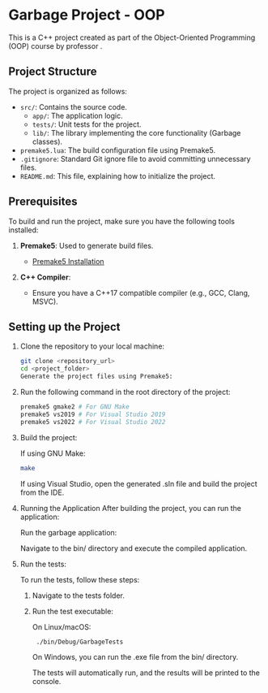 # Garbage Project - OOP

This is a C++ project created as part of the Object-Oriented Programming (OOP) course by professor .

## Project Structure

The project is organized as follows:

- `src/`: Contains the source code.
  - `app/`: The application logic.
  - `tests/`: Unit tests for the project.
  - `lib/`: The library implementing the core functionality (Garbage classes).
- `premake5.lua`: The build configuration file using Premake5.
- `.gitignore`: Standard Git ignore file to avoid committing unnecessary files.
- `README.md`: This file, explaining how to initialize the project.

## Prerequisites

To build and run the project, make sure you have the following tools installed:

1. **Premake5**: Used to generate build files.

   - [Premake5 Installation](https://premake.github.io/)

2. **C++ Compiler**:

   - Ensure you have a C++17 compatible compiler (e.g., GCC, Clang, MSVC).

## Setting up the Project

1. Clone the repository to your local machine:

   ```bash
   git clone <repository_url>
   cd <project_folder>
   Generate the project files using Premake5:
   ```

2. Run the following command in the root directory of the project:

   ```bash
   premake5 gmake2 # For GNU Make
   premake5 vs2019 # For Visual Studio 2019
   premake5 vs2022 # For Visual Studio 2022
   ```

3. Build the project:

   If using GNU Make:

   ```bash
   make
   ```

   If using Visual Studio, open the generated .sln file and build the project from the IDE.

4. Running the Application
   After building the project, you can run the application:

   Run the garbage application:

   Navigate to the bin/ directory and execute the compiled application.

5. Run the tests:

   To run the tests, follow these steps:

   1. Navigate to the tests folder.

   2. Run the test executable:

      On Linux/macOS:

      ```bash
       ./bin/Debug/GarbageTests
      ```

      On Windows, you can run the .exe file from the bin/ directory.

      The tests will automatically run, and the results will be printed to the console.
